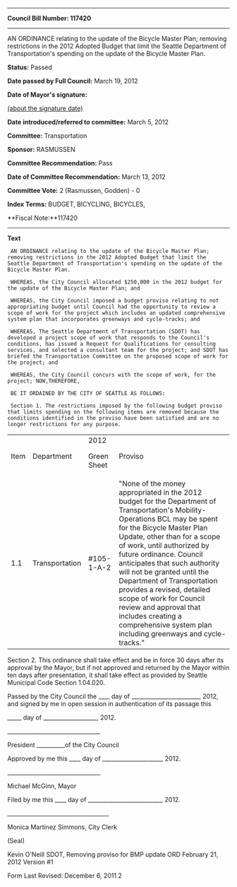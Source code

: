 

********

**Council Bill Number: 117420**
********

 AN ORDINANCE relating to the update of the Bicycle Master Plan; removing restrictions in the 2012 Adopted Budget that limit the Seattle Department of Transportation's spending on the update of the Bicycle Master Plan.

**Status:** Passed
   
**Date passed by Full Council:** March 19, 2012
   
**Date of Mayor's signature:**
   
[(about the signature date)](/~public/approvaldate.htm)
   
   
   
**Date introduced/referred to committee:** March 5, 2012
   
**Committee:** Transportation
   
**Sponsor:** RASMUSSEN
   
**Committee Recommendation:** Pass
   
**Date of Committee Recommendation:** March 13, 2012
   
**Committee Vote:** 2 (Rasmussen, Godden) - 0
   
   
**Index Terms:** BUDGET, BICYCLING, BICYCLES,

**Fiscal Note:**117420

********

**Text**
   
```
 AN ORDINANCE relating to the update of the Bicycle Master Plan; removing restrictions in the 2012 Adopted Budget that limit the Seattle Department of Transportation's spending on the update of the Bicycle Master Plan.

 WHEREAS, the City Council allocated $250,000 in the 2012 budget for the update of the Bicycle Master Plan; and

 WHEREAS, the City Council imposed a budget proviso relating to not appropriating budget until Council had the opportunity to review a scope of work for the project which includes an updated comprehensive system plan that incorporates greenways and cycle-tracks; and

 WHEREAS, The Seattle Department of Transportation (SDOT) has developed a project scope of work that responds to the Council's conditions, has issued a Request for Qualifications for consulting services, and selected a consultant team for the project; and SDOT has briefed the Transportation Committee on the proposed scope of work for the project; and

 WHEREAS, the City Council concurs with the scope of work, for the project; NOW,THEREFORE,

 BE IT ORDAINED BY THE CITY OF SEATTLE AS FOLLOWS:

 Section 1. The restrictions imposed by the following budget proviso that limits spending on the following items are removed because the conditions identified in the proviso have been satisfied and are no longer restrictions for any purpose.

```

<table><tr><td>Item

</td><td>Department

</td><td>2012

Green Sheet

</td><td>Proviso

</td></tr>

<tr><td>1.1

</td><td>Transportation

</td><td>#105-1-A-2

</td><td>"None of the money appropriated in the 2012 budget for the Department of Transportation's Mobility-Operations BCL may be spent for the Bicycle Master Plan Update, other than for a scope of work, until authorized by future ordinance. Council anticipates that such authority will not be granted until the Department of Transportation provides a revised, detailed scope of work for Council review and approval that includes creating a comprehensive system plan including greenways and cycle-tracks."

</td></tr>

</table> Section 2. This ordinance shall take effect and be in force 30 days after its approval by the Mayor, but if not approved and returned by the Mayor within ten days after presentation, it shall take effect as provided by Seattle Municipal Code Section 1.04.020.

 Passed by the City Council the \_\_\_\_ day of \_\_\_\_\_\_\_\_\_\_\_\_\_\_\_\_\_\_\_\_\_\_\_\_, 2012, and signed by me in open session in authentication of its passage this

 \_\_\_\_\_ day of \_\_\_\_\_\_\_\_\_\_\_\_\_\_\_\_\_\_\_, 2012.

 \_\_\_\_\_\_\_\_\_\_\_\_\_\_\_\_\_\_\_\_\_\_\_\_\_\_\_\_\_\_\_\_\_

 President \_\_\_\_\_\_\_\_\_\_of the City Council

 Approved by me this \_\_\_\_ day of \_\_\_\_\_\_\_\_\_\_\_\_\_\_\_\_\_\_\_\_\_, 2012.

 \_\_\_\_\_\_\_\_\_\_\_\_\_\_\_\_\_\_\_\_\_\_\_\_\_\_\_\_\_\_\_\_\_

 Michael McGinn, Mayor

 Filed by me this \_\_\_\_ day of \_\_\_\_\_\_\_\_\_\_\_\_\_\_\_\_\_\_\_\_\_\_\_\_\_\_, 2012.

 \_\_\_\_\_\_\_\_\_\_\_\_\_\_\_\_\_\_\_\_\_\_\_\_\_\_\_\_\_\_\_\_\_\_\_\_

 Monica Martinez Simmons, City Clerk

 (Seal)

 Kevin O'Neill SDOT, Removing proviso for BMP update ORD February 21, 2012 Version #1

 Form Last Revised: December 6, 2011 2

